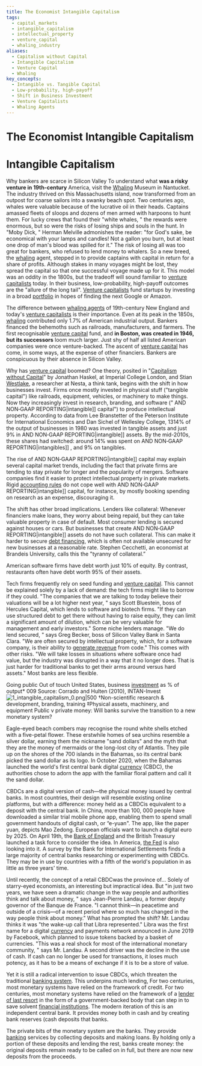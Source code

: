 ```yaml
---
title: The Economist Intangible Capitalism
tags:
  - capital_markets
  - intangible_capitalism
  - intellectual_property
  - venture_capital
  - whaling_industry
aliases:
  - Capitalism without Capital
  - Intangible Capitalism
  - Venture Capital
  - Whaling
key_concepts:
  - Intangible vs. Tangible Capital
  - Low-probability, high-payoff
  - Shift in Business Investment
  - Venture Capitalists
  - Whaling Agents
---
```


# The Economist Intangible Capitalism
# Intangible Capitalism

Why bankers are scarce in Silicon Valley
To understand what **was a risky venture in 19th-century** America,  visit the [Whaling](.md) Museum in Nantucket. The industry thrived on this Massachusetts island,  now transformed from an outpost for coarse sailors into a swanky beach spot. Two centuries ago,  whales were valuable because of the lucrative oil in their heads. Captains amassed fleets of sloops and dozens of men armed with harpoons to hunt them. For lucky crews that found their "white whales, " the rewards were enormous,  but so were the risks of losing ships and souls in the hunt. In "Moby Dick, " Herman Melville admonishes the reader: "for God's sake,  be economical with your lamps and candles! Not a gallon you burn,  but at least one drop of man's blood was spilled for it." The risk of losing all was too great for bankers,  who refused to lend money to whalers. So a new breed,  the [whaling](.md) agent,  stepped in to provide captains with capital in return for a share of profits. Although stakes in many voyages might be lost,  they spread the capital so that one successful voyage made up for it. This model was an oddity in the 1800s,  but the tradeoff will sound familiar to [venture capitalists](.md) today. In their business,  low-probability,  high-payoff outcomes are the "allure of the long tail". [Venture capitalists](.md) fund startups by investing in a broad [portfolio](../../../../Advanced%20Investments/An%20Asset%20Allocation%20Primer.md) in hopes of finding the next Google or Amazon.

The difference between [whaling agents](.md) of 19th-century New England and today's [venture capitalists](.md) is their importance. Even at its peak in the 1850s,  [whaling](.md) contributed only 1.7% of American industrial output. Bankers financed the behemoths such as railroads,  manufacturers,  and farmers. The first recognisable [venture capital](.md) fund,  and **in Boston,  was created in 1946,  but its successors** loom much larger. Just shy of half all listed American companies were once venture-backed. The ascent of [venture capital](.md) has come,  in some ways,  at the expense of other financiers. Bankers are conspicuous by their absence in Silicon Valley.

Why has [venture capital](.md) boomed? One theory,  posited in "[Capitalism without Capital](.md)" by Jonathan Haskel,  at Imperial College London,  and Stian [Westlake](../../../../Advanced%20Financial%20Analysis%20and%20Valuation/Problem%20Sets/HBS%20Westlake%20Case.md),  a researcher at Nesta,  a think tank,  begins with the shift in how businesses invest. Firms once mostly invested in physical stuff ("tangible capital") like railroads,  equipment,  vehicles,  or machinery to make things. Now they increasingly invest in research,  branding,  and software ("[](../../../../Advanced%20Financial%20Analysis%20and%20Valuation/Lecture%20Notes%20Advanced%20Financial%20Analysis%20and%20Valuation/Week%205/Week%205%20Accounting%20Recap-%20R&D,%20Intangibles,%20M&A%20&%20Goodwill.md#[[Week%205%20Accounting%20Recap-%20R&D,%20Intangibles,%20M&A%20&%20Goodwill|INTANGIBLE%20AMORTIZATION) AND NON‐GAAP REPORTING|intangible]] capital") to produce intellectual property. According to data from Lee Branstetter of the Peterson Institute for International Economics and Dan Sichel of Wellesley College,  1314% of the output of businesses in 1980 was invested in tangible assets and just 9% in [](../../../../Advanced%20Financial%20Analysis%20and%20Valuation/Lecture%20Notes%20Advanced%20Financial%20Analysis%20and%20Valuation/Week%205/Week%205%20Accounting%20Recap-%20R&D,%20Intangibles,%20M&A%20&%20Goodwill.md#[[Week%205%20Accounting%20Recap-%20R&D,%20Intangibles,%20M&A%20&%20Goodwill|INTANGIBLE%20AMORTIZATION) AND NON‐GAAP REPORTING|intangible]] assets. By the mid-2010s,  these shares had switched: around 14% was spent on [](../../../../Advanced%20Financial%20Analysis%20and%20Valuation/Lecture%20Notes%20Advanced%20Financial%20Analysis%20and%20Valuation/Week%205/Week%205%20Accounting%20Recap-%20R&D,%20Intangibles,%20M&A%20&%20Goodwill.md#[[Week%205%20Accounting%20Recap-%20R&D,%20Intangibles,%20M&A%20&%20Goodwill|INTANGIBLE%20AMORTIZATION) AND NON‐GAAP REPORTING|intangibles]] ,  and 9% on tangibles.

The rise of [](../../../../Advanced%20Financial%20Analysis%20and%20Valuation/Lecture%20Notes%20Advanced%20Financial%20Analysis%20and%20Valuation/Week%205/Week%205%20Accounting%20Recap-%20R&D,%20Intangibles,%20M&A%20&%20Goodwill.md#[[Week%205%20Accounting%20Recap-%20R&D,%20Intangibles,%20M&A%20&%20Goodwill|INTANGIBLE%20AMORTIZATION) AND NON‐GAAP REPORTING|intangible]] capital may explain several capital market trends,  including the fact that private firms are tending to stay private for longer and the popularity of mergers. Software companies find it easier to protect intellectual property in private markets. Rigid [accounting rules](../../../../Advanced%20Financial%20Analysis%20and%20Valuation/Lecture%20Notes%20Advanced%20Financial%20Analysis%20and%20Valuation/Week%206/Week%206%20Bank%20Business%20Model,%20Regulation,%20and%20Accounting%20Rules.md) do not cope well with [](../../../../Advanced%20Financial%20Analysis%20and%20Valuation/Lecture%20Notes%20Advanced%20Financial%20Analysis%20and%20Valuation/Week%205/Week%205%20Accounting%20Recap-%20R&D,%20Intangibles,%20M&A%20&%20Goodwill.md#[[Week%205%20Accounting%20Recap-%20R&D,%20Intangibles,%20M&A%20&%20Goodwill|INTANGIBLE%20AMORTIZATION) AND NON‐GAAP REPORTING|intangible]] capital,  for instance,  by mostly booking spending on research as an expense,  discouraging it.

The shift has other broad implications. Lenders like collateral:
Whenever financiers make loans,  they worry about being repaid,  but they can take valuable property in case of default. Most consumer lending is secured against houses or cars. But businesses that create [](../../../../Advanced%20Financial%20Analysis%20and%20Valuation/Lecture%20Notes%20Advanced%20Financial%20Analysis%20and%20Valuation/Week%205/Week%205%20Accounting%20Recap-%20R&D,%20Intangibles,%20M&A%20&%20Goodwill.md#[[Week%205%20Accounting%20Recap-%20R&D,%20Intangibles,%20M&A%20&%20Goodwill|INTANGIBLE%20AMORTIZATION) AND NON‐GAAP REPORTING|intangible]] assets do not have such collateral. This can make it harder to secure [debt financing](../../../../Contemporary%20Financial%20Intermediation%20Notes/Contemporary%20Financial%20Intermediation%20Notes.md),  which is often not available unsecured for new businesses at a reasonable rate. Stephen Cecchetti,  an economist at Brandeis University,  calls this the "tyranny of collateral.”

American software firms have debt worth just 10% of equity. By contrast,  restaurants often have debt worth 95% of their assets.

Tech firms frequently rely on seed funding and [venture capital](.md). This cannot be explained solely by a lack of demand: the tech firms might like to borrow if they could. "The companies that we are talking to today believe their valuations will be a lot higher next year, " says Scott Bluestein,  boss of Hercules Capital,  which lends to software and biotech firms. "If they can use structured debt to get there without having to raise equity,  they can limit a significant amount of dilution,  which can be very valuable for management and early investors."
Some niche lenders manage. "We do lend secured, " says Greg Becker,  boss of Silicon Valley Bank in Santa Clara. "We are often secured by intellectual property,  which,  for a software company,  is their ability to [generate revenue](../../../../Advanced%20Financial%20Analysis%20and%20Valuation/Financial%20Ratios/Fixed%20Asset%20Turnover%20Ratio.md) from code." This comes with other risks. "We will take losses in situations where software once had value,  but the industry was disrupted in a way that it no longer does. That is just harder for traditional banks to get their arms around versus hard assets." Most banks are less flexible.

Going public Out of touch United States,  business [investment](../../../../Advanced%20Investments/An%20Asset%20Allocation%20Primer.md) as % of output* 009
Source: Corrado and Hulten (2010),  INTAN-Invest ![1_intangible_capitalism_0.png|500](1_intangible_capitalism_0.png) †Non-scientific research & development,  branding,  training ‡Physical assets,  machinery,  and equipment
Public v private money: Will banks survive the transition to a new monetary system?

Eagle-eyed beach combers may recognise the round white shells etched with a five-petal flower. These erstwhile homes of sea urchins resemble a silver dollar,  earning them the nickname "sand dollars" and the myth that they are the money of mermaids or the long-lost city of Atlantis. They pile up on the shores of the 700 islands in the Bahamas,  so its central bank picked the sand dollar as its logo. In October 2020,  when the Bahamas launched the world's first central bank digital [currency](../../../../Financial%20Instruments/Lecture%20Notes-%20Financial%20Instruments/Teaching%20Note%201-%20Forward%20Rates%20Agreement/Forwards%20and%20Futures%20Notes.md) (CBDC),  the authorities chose to adorn the app with the familiar floral pattern and call it the sand dollar.

CBDCs are a digital version of cash—the physical money issued
by central banks. In most countries,  their design will resemble existing online platforms,  but with a difference: money held as a CBDCis equivalent to a deposit with the central bank. In China,
more than 100, 000 people have downloaded a similar trial mobile phone app,  enabling them to spend small government handouts of digital cash,  or “e-yuan". The app,  like the paper yuan,  depicts Mao Zedong. European officials want to launch a digital euro by 2025. On April 19th,  the [Bank of England](../../Class%207-%20CP,%20Repo,%20and%20the%20Crisis/Reflections%20On%20Modern%20Bank%20Runs%20a%20Case%20Study%20of%20Northern%20Rock.md) and the British Treasury launched a task force to consider the idea. In America,  [the Fed](../../../../Financial%20Markets/Fixed%20Income%20Securities%20Tools%20for%20Today's%20Markets/Front%20Matter/Monetary%20Policy%20with%20Abundantreserves.md) is also looking into it. A survey by the Bank for International Settlements finds a large majority of central banks researching or experimenting with CBDCs. They may be in use by countries with a
fifth of the world's population in as little as three years' time.

Until recently,  the concept of a retail CBDCwas the province of…
Solely of starry-eyed economists,  an interesting but impractical idea. But "in just two years,  we have seen a dramatic change in the way people and authorities think and talk about money, " says Jean-Pierre Landau,  a former deputy governor of the Banque de France. "I cannot think—in peacetime and outside of a crisis—of a recent period where so much has changed in the way people think about money."
What has prompted the shift? Mr. Landau thinks it was "the wake-up call that Libra represented." Libra was the first name for a digital [currency](../../../../Financial%20Instruments/Lecture%20Notes-%20Financial%20Instruments/Teaching%20Note%201-%20Forward%20Rates%20Agreement/Forwards%20and%20Futures%20Notes.md) and payments network announced in June 2019 by Facebook,  which planned to issue tokens backed by a basket of currencies. "This was a real shock for most of the international monetary community, " says Mr. Landau. A second driver was the decline in the use of cash. If cash can no longer be used for transactions,  it loses much potency,  as it has to be a means of exchange if it is to be a store of value.

Yet it is still a radical intervention to issue CBDCs,  which threaten the traditional [banking system](../../../II.%20The%20Roles%20of%20Banks%20and%20Derivative%20Markets%20in%20Resolving%20Problems%20Inherent%20in%20Debt%20Contracts/Class%203-%20Financial%20Intermediation%20and%20Delegated%20Loan%20Monitoring%20,%20Intro%20to%20Bankruptcy%20and%20Debt%20Restructuring/Class%20Slide%203%20Financial%20Intermediation%20and%20Delegated%20Monitoring.md). This underpins much lending,
For two centuries,  most monetary systems have relied on the framework of credit. For two centuries,  most monetary systems have relied on the framework of a [lender of last resort](../../Class%205-%20Private%20Information,%20Liquidity,%20and%20Securitization/The%20Only%20Game%20in%20Town%20Walter%20Bagehot.md) in the form of a government-backed body that can step in to save solvent [financial institutions](../../../Financial%20Markets%20and%20Institutions%20Lecture%20Notes.md). The modern iteration of this is an independent central bank. It provides money both in cash and by creating bank reserves (cash deposits that banks.

The private bits of the monetary system are the banks. They provide [banking](../../../../Advanced%20Financial%20Analysis%20and%20Valuation/Problem%20Sets/HKS%20The%20Banking%20Industry.md) services by collecting deposits and making loans. By holding only a portion of these deposits and lending the rest,  banks create money: the original deposits remain ready to be called on in full,  but there are now new deposits from the proceeds.
